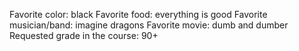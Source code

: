 Favorite color: black
Favorite food: everything is good
Favorite musician/band: imagine dragons
Favorite movie: dumb and dumber
Requested grade in the course: 90+
